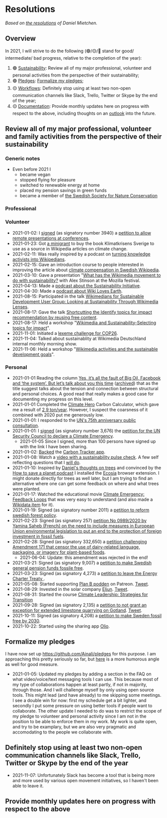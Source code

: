 # Resolutions

*Based on [the resolutions](https://github.com/Daniel-Mietchen/ideas/blob/master/new-year-resolutions/2020.md) of Daniel Mietchen.*

## Overview

In 2021, I will strive to do the following (🟢/🟡/🔴 stand for good/ intermediate/ bad progress, relative to the completion of the year):

1. 🟢 [Sustainability](#review-all-of-my-major-professional-volunteer-and-personal-activities-from-the-perspective-of-their-sustainability): Review all of my major professional, volunteer and personal activities from the perspective of their sustainability;
1. 🟢 [Pledges](#formalize-my-pledges): [Formalize my pledges](https://github.com/Ainali/pledges);
1. 🟡 [Workflows](#definitely-stop-using-at-least-two-non-open-communication-channels-like-slack-trello-twitter-or-skype-by-the-end-of-the-year): Definitely stop using at least two non-open communication channels like Slack, Trello, Twitter or Skype by the end of the year;
1. 🟡 [Documentation](#provide-monthly-updates-here-on-progress-with-respect-to-the-above): Provide monthly updates here on progress with respect to the above, including thoughts on an [outlook](#outlook) into the future.

## Review all of my major professional, volunteer and family activities from the perspective of their sustainability

### Generic notes

- Even before 2021 I 
   - became vegan
   - stopped flying for pleasure
   - switched to renewable energy at home
   - placed my pension savings in green funds
   - became a member of [the Swedish Society for Nature Conservation](https://www.naturskyddsforeningen.se/)

### Professional

### Volunteer

- 2021-01-02: I [signed](https://twitter.com/Jan_Ainali/status/1345269648607113216) (as signatory number 3940) a [petition to allow remote presentations at conferences](http://chng.it/dHGGM29R5n).
- 2021-01-23: Got [a minigrant](https://se.wikimedia.org/wiki/%C3%84mne:W1zsd3zo52u4fbf3) to buy the book Klimatkrisens Sverige to use as a source in Wikipedia articles on climate change.
- 2021-02-11: Was really inspired by a podcast on [turning knowledge activists into Wikipedians](https://headstuffpodcasts.com/episode/building-a-sustainable-wikipedia).
- 2021-02-15: Gave an introduction course to people interested in improving the article about [climate compensation in Swedish Wikipedia](https://sv.wikipedia.org/wiki/Klimatkompensation).
- 2021-03-10: Gave a presentation "[What has the Wikimedia movement to do with sustainability?](https://schedule.mozillafestival.org/session/KJMLPY-1) with Alex Stinson at the Mozilla festival.
- 2021-04-13: Made a [podcast about the Sustainability Initiative](http://wikipediapodden.se/episode-127-sustainability-initiative/).
- 2021-04-30: Made a [podcast about Wiki Loves Earth](http://wikipediapodden.se/episode-133-wiki-loves-earth/).
- 2021-08-15: Participated in the talk [Wikimedians for Sustainable Development User Group: Looking at Sustainability Through Wikimedia Lenses](https://wikimania.wikimedia.org/wiki/2021:Submissions/Wikimedians_for_Sustainable_Development_User_Group:_Looking_at_Sustainability_Through_Wikimedia_Lenses).
- 2021-08-17: Gave the talk [Shortcutting the Identify topics for impact recommendation by reusing free content](https://wikimania.wikimedia.org/wiki/2021:Submissions/Shortcutting_the_Identify_topics_for_impact_recommendation_by_reusing_free_content).
- 2021-08-17: Held a workshop "[Wikimedia and Sustainability-Selecting topics for impact](https://wikimania.wikimedia.org/wiki/2021:Submissions/Wikimedia_and_Sustainability-Selecting_topics_for_impact)".
- 2021-11-01: Initiated a [lexeme challenge for COP26](https://dicare.toolforge.org/lexemes/challenge.php?id=14).
- 2021-11-04: Talked about sustainablity at Wikimedia Deutschland internal monthly morning show.
- 2021-11-06: Held a workshop "[Wikimedia activities and the sustainable development goals](https://meta.wikimedia.org/wiki/WikiIndaba_conference_2021/Program/Wikimedia_activities_and_the_sustainable_development_goals)".

### Personal

- 2021-01-01 Reading the column [Yes, it’s all the fault of Big Oil, Facebook and ‘the system’. But let’s talk about you this time](https://thecorrespondent.com/796/yes-its-all-the-fault-of-big-oil-facebook-and-the-system-but-lets-talk-about-you-this-time/105316520056-9134847d) ([archived](https://web.archive.org/web/20210101075435/https://thecorrespondent.com/796/yes-its-all-the-fault-of-big-oil-facebook-and-the-system-but-lets-talk-about-you-this-time/105316520056-9134847d)) that as the title suggest talks about the tension and connection between structural and personal choices. A good read that really makes a good case for documenting my progress on this level.
- 2021-01-01 Completed the [Climate Hero](https://climatehero.me/) Carbon Calculator, which gave me a result of [2,9 ton/year](https://climatehero.me/thank-you/?id=Jan_2.4). However, I suspect the coarsness of it combined with 2020 put me generously low.
- 2021-01-01: I responded to the [UN's 75th anniversary public consultation](https://un75.online/).
- 2021-01-01: I [signed](https://twitter.com/Jan_Ainali/status/1345129415060152322) (as signatory number 3,676) the [petition for the UN Security Council to declare a Climate Emergency](https://www.now.world/global_climate_emergency).
   - 2021-01-05 Since I signed, more than 100 persons have signed up with the link I have been sharing.
- 2021-01-02: [Backed](https://twitter.com/Jan_Ainali/status/1345389669891104769) the [Carbon Tracker app](https://play.google.com/store/apps/details?id=com.silvergruppen.carbontracker).
- 2021-01-08: Watch a [video with a sustainability pulse check](https://www.youtube.com/watch?v=60cYtH_PUoA). A few self reflecting questions that I [will do](https://github.com/Ainali/ideas/issues/23).
- 2021-01-10: Inspired by [Daniel's thoughts on trees](https://github.com/Daniel-Mietchen/ideas/blob/master/new-year-resolutions/2020.md#family) and convinced by the [How to save a planet podcast](https://gimletmedia.com/shows/howtosaveaplanet/brhlrdr/answering-your-treemail-and-nuclear) I installed the [Ecosia](https://www.ecosia.org/) browser extension. I might donate directly for trees as well later, but I am trying to find an alternative where one can get some feedback on where and what trees were planted.
- 2021-01-17: Watched the educational movie [Climate Emergency: Feedback Loops](https://feedbackloopsclimate.com/) that was very easy to understand (and also made a [Wikidata item](https://www.wikidata.org/wiki/Q104875641) for it).
- 2021-01-19: Signed (as signatory number 2011) a [petition to reform swedish forest policy](https://tystskog.naturskyddsforeningen.se/).
- 2021-02-23: Signed (as signatory 257) [petition No 0989/2020 by Yamina Saheb (French) on the need to include measures in European Union environmental legislation to put an end to the protection of foreign investment in fossil fuels](https://www.europarl.europa.eu/petitions/en/petition/content/0989%252F2020/html/Including+in+the+EU+Climate+law+provisions+to+end++protection+of+foreign+investment+in+fossil+fuels+).
- 2021-02-28: Signed (as signatory 332,650) a [petition challenging Amendment 171 that censor the use of dairy-related language, packaging, or imagery for plant-based foods](https://stopam171.com/).
  - 2021-06-04: Update: this amendment was rejected in the end!
- 2021-03-21: Signed (as signatory 9,007) a [petition to make Swedish general pension funds fossile free](https://www.naturskyddsforeningen.se/fossilfria-pensioner#sign).
- 2021-03-23: Signed (as signatory 4,273) a [petition to leave the Energy Charter Treaty ](https://agera.skiftet.org/campaigns/l-mna-fossilbolagens-fulhandelsavtal-ECT).
- 2021-05-08: Started supporting [Plan B podden](https://www.planbpodden.se/) on Patreon. [Tweet](https://twitter.com/Jan_Ainali/status/1390989646453219329).
- 2021-08-29: Invested in the solar company [Eljun](https://www.eljun.com/). [Tweet](https://twitter.com/Jan_Ainali/status/1432028361686138891).
- 2021-08-31: Started the course [Climate Leadership: Strategies for Transition](https://www.uu.se/en/admissions/freestanding-courses/course-syllabus/?kpid=44821&type=1)
- 2021-09-28: Signed (as signatory 2,135) a [petition to not grant an exception for extended limestone quarrying on Gotland](https://www.mittskifte.org/petitions/stoppa-cementa-for-grundvattnet-grundlagen-och-klimatet). [Tweet](https://twitter.com/Jan_Ainali/status/1442611401026064392).
- 2021-10-11: Signed (as signatory 4,208) a [petition to make Sweden fossil free by 2030](https://www.naturskyddsforeningen.se/kampanj/fossilforbud).
- 2021-10-22: Started using the sharing app [Olio](https://olioex.com/).

## Formalize my pledges

I have now set up https://github.com/Ainali/pledges for this purpose. I am approaching this pretty seriously so far, but [here](https://twitter.com/threadreaderapp/status/1225469483432783872) is a more humorous angle as well for good measure.

- 2021-01-05: Updated my pledges by adding a section in the FAQ on what video/voice/text messaging tools I can use. This because most of my type of collaborations happen at least partly, if not in majority, through those. And I will challenge myself by only using open source tools. This might lead (and have already) to me skipping some meetings. I see a double win for now: first my schedule get a bit lighter, and secondly I put some pressure on using better tools if people want to collaborate. The other update I needed to do was to restrict the scope of my pledge to volunteer and personal activity since I am not in the position to be able to enforce them in my work. My work is quite open, and try to be examplary, but we are also very pragmatic and accomodating to the people we collaborate with.

## Definitely stop using at least two non-open communication channels like Slack, Trello, Twitter or Skype by the end of the year

- 2021-11-07: Unfortunately Slack has become a tool that is being more and more used by various open movement initiatives, so I haven't been able to leave it. 

## Provide monthly updates here on progress with respect to the above

